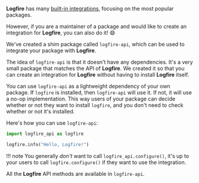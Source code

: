 **Logfire** has many [built-in integrations], focusing on the most popular packages.

However, if you are a maintainer of a package and would like to create an integration for **Logfire**, you can also do it! :smile:

We've created a shim package called `logfire-api`, which can be used to integrate your package with **Logfire**.

The idea of `logfire-api` is that it doesn't have any dependencies. It's a very small package that matches the API of **Logfire**.
We created it so that you can create an integration for **Logfire** without having to install **Logfire** itself.

You can use `logfire-api` as a lightweight dependency of your own package.
If `logfire` is installed, then `logfire-api` will use it. If not, it will use a no-op implementation.
This way users of your package can decide whether or not they want to install `logfire`, and you don't need to
check whether or not it's installed.

Here's how you can use `logfire-api`:

```python
import logfire_api as logfire

logfire.info("Hello, Logfire!")
```

!!! note
    You generally *don't* want to call `logfire_api.configure()`, it's up to your users to call
    `logfire.configure()` if they want to use the integration.

All the **Logfire** API methods are available in `logfire-api`.

[built-in integrations]: ../../integrations/index.md#opentelemetry-integrations

